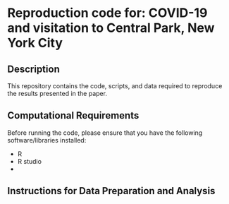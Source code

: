# Reproduction code for: COVID-19 and visitation to Central Park, New York City

## Description
This repository contains the code, scripts, and data required to reproduce the results presented in the paper.

## Computational Requirements
Before running the code, please ensure that you have the following software/libraries installed:
* R
* R studio
* 

## Instructions for Data Preparation and Analysis


